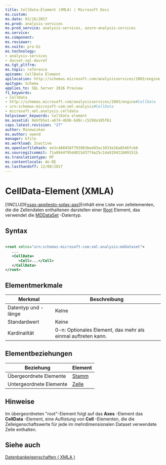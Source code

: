 ```yaml
---
title: CellData-Element (XMLA) | Microsoft Docs
ms.custom: 
ms.date: 03/16/2017
ms.prod: analysis-services
ms.prod_service: analysis-services, azure-analysis-services
ms.service: 
ms.component: 
ms.reviewer: 
ms.suite: pro-bi
ms.technology:
- analysis-services
- docset-sql-devref
ms.tgt_pltfrm: 
ms.topic: reference
apiname: CellData Element
apilocation: http://schemas.microsoft.com/analysisservices/2003/engine
apitype: Schema
applies_to: SQL Server 2016 Preview
f1_keywords:
- CellData
- http://schemas.microsoft.com/analysisservices/2003/engine#CellData
- urn:schemas-microsoft-com:xml-analysis#CellData
- microsoft.xml.analysis.celldata
helpviewer_keywords: CellData element
ms.assetid: 0ebfb5e1-a674-4b9b-bd8c-c529da105f61
caps.latest.revision: "27"
author: Minewiskan
ms.author: owend
manager: kfile
ms.workload: Inactive
ms.openlocfilehash: ee3c480458f793903bedd3ac3833e26a8546fcb8
ms.sourcegitcommit: f1a6944f95dd015d3774a25c14a919421b09151b
ms.translationtype: MT
ms.contentlocale: de-DE
ms.lasthandoff: 12/08/2017
---
```

# <a name="celldata-element-xmla"></a>CellData-Element (XMLA)
[!INCLUDE[ssas-appliesto-sqlas-aas](../../../includes/ssas-appliesto-sqlas-aas.md)]Enthält eine Liste von zellelementen, die die Zellendaten enthaltenen darstellen einer [Root](../../../analysis-services/xmla/xml-elements-properties/root-element-xmla.md) Element, das verwendet die [MDDataSet](../../../analysis-services/xmla/xml-data-types/mddataset-data-type-xmla.md) -Datentyp.  
  
## <a name="syntax"></a>Syntax  
  
```xml  
  
<root xmlns="urn:schemas-microsoft-com:xml-analysis:mddataset">  
   ...  
   <CellData>  
      <Cell>...</Cell>  
   </CellData>  
</root>  
```  
  
## <a name="element-characteristics"></a>Elementmerkmale  
  
|Merkmal|Beschreibung|  
|--------------------|-----------------|  
|Datentyp und -länge|Keine|  
|Standardwert|Keine|  
|Kardinalität|0-n: Optionales Element, das mehr als einmal auftreten kann.|  
  
## <a name="element-relationships"></a>Elementbeziehungen  
  
|Beziehung|Element|  
|------------------|-------------|  
|Übergeordnete Elemente|[Stamm](../../../analysis-services/xmla/xml-elements-properties/root-element-xmla.md)|  
|Untergeordnete Elemente|[Zelle](../../../analysis-services/xmla/xml-elements-properties/cell-element-mddataset-xmla.md)|  
  
## <a name="remarks"></a>Hinweise  
 Im übergeordneten "root"-Element folgt auf das **Axes** -Element das **CellData** -Element, eine Auflistung von **Cell** -Elementen, die die Zelleigenschaftswerte für jede im mehrdimensionalen Dataset verwendete Zelle enthalten.  
  
## <a name="see-also"></a>Siehe auch  
 [Datenbankeigenschaften &#40; XMLA &#41;](../../../analysis-services/xmla/xml-elements-properties/xml-elements-properties.md)  
  
  
